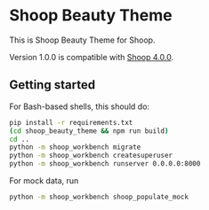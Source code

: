 Shoop Beauty Theme
==================

This is Shoop Beauty Theme for Shoop.

Version 1.0.0 is compatible with [Shoop 4.0.0][1].

Getting started
---------------

For Bash-based shells, this should do:

```bash
pip install -r requirements.txt
(cd shoop_beauty_theme && npm run build)
cd ..
python -m shoop_workbench migrate
python -m shoop_workbench createsuperuser
python -m shoop_workbench runserver 0.0.0.0:8000
```

For mock data, run

```bash
python -m shoop_workbench shoop_populate_mock
```

[1]: https://github.com/shuup/shuup/releases/tag/v4.0.0